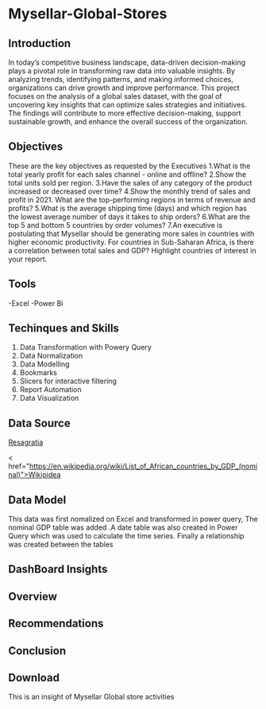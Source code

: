 # Mysellar-Global-Stores
## Introduction
In today’s competitive business landscape, data-driven decision-making plays a pivotal role in transforming raw data into valuable insights. By analyzing trends, identifying patterns, and making informed choices, organizations can drive growth and improve performance. This project focuses on the analysis of a global sales dataset, with the goal of uncovering key insights that can optimize sales strategies and initiatives. The findings will contribute to more effective decision-making, support sustainable growth, and enhance the overall success of the organization.
## Objectives
These are the key objectives as requested by the Executives
1.What is the total yearly profit for each sales channel - online and offline?
2.Show the total units sold per region.
3.Have the sales of any category of the product increased or decreased over time?
4.Show the monthly trend of sales and profit in 2021. What are the top-performing regions in terms of revenue and profits?
5.What is the average shipping time (days) and which region has the lowest average number of days it takes to ship orders?
6.What are the top 5 and bottom 5 countries by order volumes?
7.An executive is postulating that Mysellar should be generating more sales in countries with higher economic productivity. For countries in Sub-Saharan Africa, is there a correlation between total sales and GDP? Highlight countries of interest in your report.
## Tools
-Excel
-Power Bi
## Techinques and Skills
<ol>
  <li>Data Transformation with Powery Query</li>
  <li>Data Normalization</li>
  <li>Data Modelling</li>
  <li>Bookmarks</li>
  <li>Slicers for interactive filtering</li>
  <li>Report Automation</li>
  <li>Data Visualization</li>
</ol>

## Data Source
<a href="https://storage.googleapis.com/resagratia-webapp/assessments/Mysellar%20Global%20Sales%20Dataset.xlsx">Resagratia</a>

< href="https://en.wikipedia.org/wiki/List_of_African_countries_by_GDP_(nominal)">Wikipidea</a>
## Data Model
This data was first nomalized on Excel and transformed in power query, The nominal GDP table was added .A date table was also created in Power Query which was used to calculate the time series. Finally a relationship was created between the tables

## DashBoard Insights
## Overview
## Recommendations
## Conclusion
## Download
This is an insight of Mysellar Global store activities

